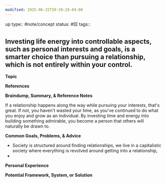 ```yaml
---
modified: 2025-06-22T20:38:28-04:00
---
```

up
type:: #note/concept 
status: #🟨 
tags::

## Investing life energy into controllable aspects, such as personal interests and goals, is a smarter choice than pursuing a relationship, which is not entirely within your control. 


**Topic**
<!-- What are you writing about from The Queue? This can be a quote, tweet, idea, thought, interest, or even a broad topic. -->

**References**
<!-- What quotes, books, or external content are relevant to this topic? Where did you find this information? -->

**Braindump, Summary, & Reference Notes**
<!-- What thoughts, summaries, and existing notes come to mind regarding this topic? -->
If a relationship happens along the way while pursuing your interests, that's great. If not, you haven't wasted your time, as you've continued to do what you enjoy and grow as an individual.
By investing time and energy into building something admirable, you become a person that others will naturally be drawn to.


**Common Goals, Problems, & Advice**
<!-- What are the common goals related to this topic? What problems arise, and what typical advice is offered to solve them? -->
- Society is structured around finding relationships, we live in a capitalistic society where everything is revolved around getting into a relationship,
- 

**Personal Experience**
<!-- What personal experiences, stories, or problems have you faced that relate to this topic? -->

**Potential Framework, System, or Solution**
<!-- What memorable, step-by-step solution, framework, or system can be created to address this topic? -->